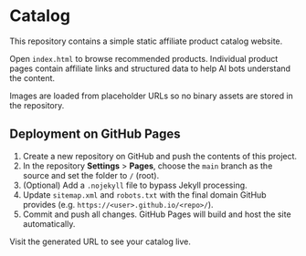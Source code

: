 # Catalog

This repository contains a simple static affiliate product catalog website.

Open `index.html` to browse recommended products. Individual product pages contain affiliate links and structured data to help AI bots understand the content.

Images are loaded from placeholder URLs so no binary assets are stored in the repository.

## Deployment on GitHub Pages

1. Create a new repository on GitHub and push the contents of this project.
2. In the repository **Settings** > **Pages**, choose the `main` branch as the source and set the folder to `/` (root).
3. (Optional) Add a `.nojekyll` file to bypass Jekyll processing.
4. Update `sitemap.xml` and `robots.txt` with the final domain GitHub provides (e.g. `https://<user>.github.io/<repo>/`).
5. Commit and push all changes. GitHub Pages will build and host the site automatically.

Visit the generated URL to see your catalog live.
